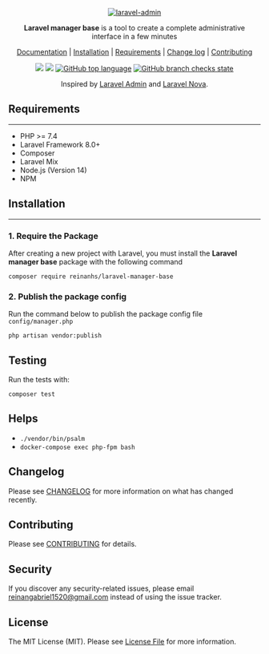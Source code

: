 <p align="center">
<a href="https://github.com/ReinanHS/laravel-manager-base">
<img src="https://i.imgur.com/Q1NEShl.png" alt="laravel-admin">
</a>
</p>

<p align="center">
<b>Laravel manager base</b> is a tool to create a complete administrative interface in a few minutes</p>

<p align="center">
<a href="https://github.com/ReinanHS/laravel-manager-base/wiki">Documentation</a> |
<a href="#installation">Installation</a> |
<a href="#requirements">Requirements</a> |
<a href="#changelog">Change log</a> |
<a href="#contributing">Contributing</a>
</p>

<p align="center">
  <a href="https://github.com/reinanhs" alt="MadeBy"><img src="https://img.shields.io/badge/made%20by-Reinan%20Gabriel-blue?style=for-the-badge" /></a>
  <a href="https://github.com/ReinanHS/laravel-manager-base/blob/master/README.md" alt="License"><img src="https://img.shields.io/badge/license-MIT-blue?style=for-the-badge" /></a>
  <a href="https://github.com/ReinanHS/laravel-manager-base"><img alt="GitHub top language" src="https://img.shields.io/github/languages/top/reinanhs/laravel-manager-base?style=for-the-badge"></a>
  <a href="https://github.com/ReinanHS/laravel-manager-base"><img alt="GitHub branch checks state" src="https://img.shields.io/github/checks-status/reinanhs/laravel-manager-base/main?logo=github&style=for-the-badge"></a>
</p>

<p align="center">Inspired by <a href="https://github.com/z-song/laravel-admin">Laravel Admin</a> and <a href="https://nova.laravel.com">Laravel Nova</a>. </p>

## Requirements
------------
 - PHP >= 7.4
 - Laravel Framework 8.0+
 - Composer
 - Laravel Mix
 - Node.js (Version 14)
 - NPM

## Installation
------------

### 1. Require the Package

After creating a new project with Laravel, you must install the **Laravel manager base** package with the following command

```
composer require reinanhs/laravel-manager-base
```

### 2. Publish the package config

Run the command below to publish the package config file `config/manager.php`

```
php artisan vendor:publish
```

## Testing

Run the tests with:

```
composer test
```

## Helps

- `./vendor/bin/psalm`
- `docker-compose exec php-fpm bash`

## Changelog

Please see [CHANGELOG](./changelog.md) for more information on what has changed recently.

## Contributing

Please see [CONTRIBUTING](./contributing.md) for details.

## Security

If you discover any security-related issues, please email reinangabriel1520@gmail.com instead of using the issue tracker.

## License

The MIT License (MIT). Please see [License File](./LICENSE) for more information.